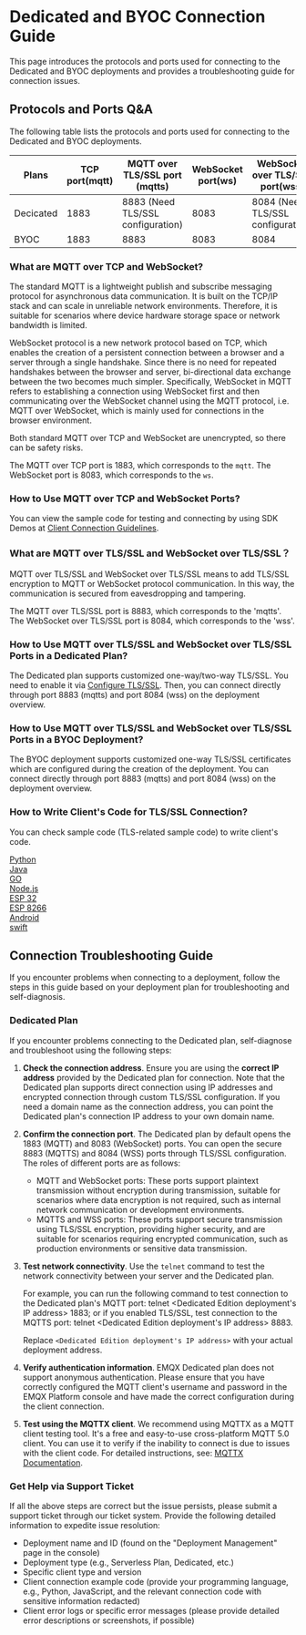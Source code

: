 # Dedicated and BYOC Connection Guide

This page introduces the protocols and ports used for connecting to the Dedicated and BYOC deployments and provides a troubleshooting guide for connection issues.

## Protocols and Ports Q&A

The following table lists the protocols and ports used for connecting to the Dedicated and BYOC deployments.

| **Plans**                | **TCP port(mqtt)** | **MQTT over TLS/SSL port (mqtts)** | **WebSocket port(ws)** | **WebSocket over TLS/SSL port(wss)** |
| ------------------------ | ------------------ | ---------------------------------- | ---------------------- | ------------------------------------ |
| Decicated | 1883               | 8883 (Need TLS/SSL configuration)  | 8083                   | 8084 (Need TLS/SSL configuration)    |
| BYOC                     | 1883               | 8883                               | 8083                   | 8084                                 |


### What are MQTT over TCP and WebSocket?

The standard MQTT is a lightweight publish and subscribe messaging protocol for asynchronous data communication. It is built on the TCP/IP stack and can scale in unreliable network environments. Therefore, it is suitable for scenarios where device hardware storage space or network bandwidth is limited. 

WebSocket protocol is a new network protocol based on TCP, which enables the creation of a persistent connection between a browser and a server through a single handshake. Since there is no need for repeated handshakes between the browser and server, bi-directional data exchange between the two becomes much simpler. Specifically, WebSocket in MQTT refers to establishing a connection using WebSocket first and then communicating over the WebSocket channel using the MQTT protocol, i.e. MQTT over WebSocket, which is mainly used for connections in the browser environment.

Both standard MQTT over TCP and WebSocket are unencrypted, so there can be safety risks.


The MQTT over TCP port is 1883, which corresponds to the `mqtt`. The WebSocket port is 8083, which corresponds to the `ws`.


### How to Use MQTT over TCP and WebSocket Ports?

You can view the sample code for testing and connecting by using SDK Demos at [Client Connection Guidelines](../connect_to_deployments/overview.md).


### What are MQTT over TLS/SSL and WebSocket over TLS/SSL？

MQTT over TLS/SSL and WebSocket over TLS/SSL means to add TLS/SSL encryption to MQTT or WebSocket protocol communication. In this way, the communication is secured from eavesdropping and tampering.

The MQTT over TLS/SSL port is 8883, which corresponds to the 'mqtts'. The WebSocket over TLS/SSL port is 8084, which corresponds to the 'wss'.


### How to Use MQTT over TLS/SSL and WebSocket over TLS/SSL Ports in a Dedicated Plan?

The Dedicated plan supports customized one-way/two-way TLS/SSL. You need to enable it via [Configure TLS/SSL](../deployments/tls_ssl.md). Then, you can connect directly through port 8883 (mqtts) and port 8084 (wss) on the deployment overview.

### How to Use MQTT over TLS/SSL and WebSocket over TLS/SSL Ports in a BYOC Deployment?

The BYOC deployment supports customized one-way TLS/SSL certificates which are configured during the creation of the deployment. You can connect directly through port 8883 (mqtts) and port 8084 (wss) on the deployment overview.


### How to Write Client's Code for TLS/SSL Connection?

You can check sample code (TLS-related sample code) to write client's code.

[Python](https://github.com/emqx/MQTT-Client-Examples/tree/master/mqtt-client-Python3)<br>
[Java](https://github.com/emqx/MQTT-Client-Examples/tree/master/mqtt-client-Java)<br>
[GO](https://github.com/emqx/MQTT-Client-Examples/tree/master/mqtt-client-Go)<br>
[Node.js](https://github.com/emqx/MQTT-Client-Examples/tree/master/mqtt-client-Node.js)<br>
[ESP 32](https://github.com/emqx/MQTT-Client-Examples/tree/master/mqtt-client-ESP32)<br>
[ESP 8266](https://github.com/emqx/MQTT-Client-Examples/tree/master/mqtt-client-ESP8266)<br>
[Android](https://github.com/emqx/MQTT-Client-Examples/tree/master/mqtt-client-Android)<br>
[swift](https://github.com/emqx/MQTT-Client-Examples/tree/master/mqtt-client-swift)<br>

## Connection Troubleshooting Guide

If you encounter problems when connecting to a deployment, follow the steps in this guide based on your deployment plan for troubleshooting and self-diagnosis.

### Dedicated Plan

If you encounter problems connecting to the Dedicated plan, self-diagnose and troubleshoot using the following steps:

1. **Check the connection address**. Ensure you are using the **correct IP address** provided by the Dedicated plan for connection. Note that the Dedicated plan supports direct connection using IP addresses and encrypted connection through custom TLS/SSL configuration. If you need a domain name as the connection address, you can point the Dedicated plan's connection IP address to your own domain name.

2. **Confirm the connection port**. The Dedicated plan by default opens the 1883 (MQTT) and 8083 (WebSocket) ports. You can open the secure 8883 (MQTTS) and 8084 (WSS) ports through TLS/SSL configuration. The roles of different ports are as follows:

   - MQTT and WebSocket ports: These ports support plaintext transmission without encryption during transmission, suitable for scenarios where data encryption is not required, such as internal network communication or development environments.
   - MQTTS and WSS ports: These ports support secure transmission using TLS/SSL encryption, providing higher security, and are suitable for scenarios requiring encrypted communication, such as production environments or sensitive data transmission.

3. **Test network connectivity**. Use the `telnet` command to test the network connectivity between your server and the Dedicated plan. 

   For example, you can run the following command to test connection to the Dedicated plan's MQTT port: telnet <Dedicated Edition deployment's IP address> 1883; or if you enabled TLS/SSL, test connection to the MQTTS port: telnet <Dedicated Edition deployment's IP address> 8883.

   Replace `<Dedicated Edition deployment's IP address>` with your actual deployment address.

4. **Verify authentication information**. EMQX Dedicated plan does not support anonymous authentication. Please ensure that you have correctly configured the MQTT client's username and password in the EMQX Platform console and have made the correct configuration during the client connection.

5. **Test using the MQTTX client**. We recommend using MQTTX as a MQTT client testing tool. It's a free and easy-to-use cross-platform MQTT 5.0 client. You can use it to verify if the inability to connect is due to issues with the client code. For detailed instructions, see: [MQTTX Documentation](../connect_to_deployments/mqttx.md).

### Get Help via Support Ticket

If all the above steps are correct but the issue persists, please submit a support ticket through our ticket system. Provide the following detailed information to expedite issue resolution:

- Deployment name and ID (found on the "Deployment Management" page in the console)
- Deployment type (e.g., Serverless Plan, Dedicated, etc.)
- Specific client type and version
- Client connection example code (provide your programming language, e.g., Python, JavaScript, and the relevant connection code with sensitive information redacted)
- Client error logs or specific error messages (please provide detailed error descriptions or screenshots, if possible)
